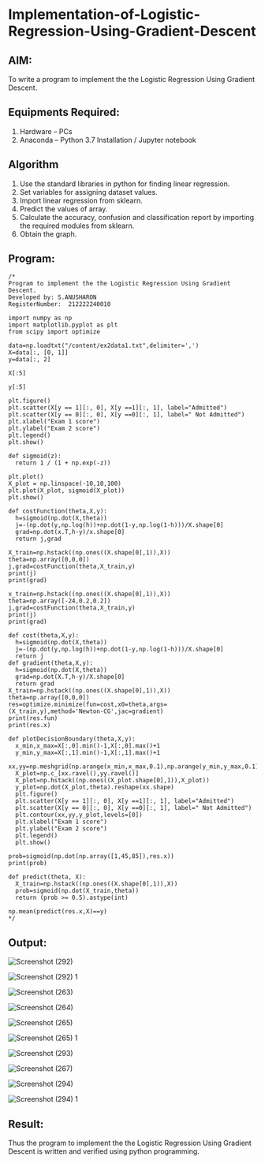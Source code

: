 # Implementation-of-Logistic-Regression-Using-Gradient-Descent

## AIM:
To write a program to implement the the Logistic Regression Using Gradient Descent.

## Equipments Required:
1. Hardware – PCs
2. Anaconda – Python 3.7 Installation / Jupyter notebook

## Algorithm
1. Use the standard libraries in python for finding linear regression.
2. Set variables for assigning dataset values.
3. Import linear regression from sklearn.
4. Predict the values of array.
5. Calculate the accuracy, confusion and classification report by importing the required modules from sklearn.
6. Obtain the graph.

## Program:
```
/*
Program to implement the the Logistic Regression Using Gradient Descent.
Developed by: S.ANUSHARON
RegisterNumber:  212222240010

import numpy as np
import matplotlib.pyplot as plt
from scipy import optimize

data=np.loadtxt("/content/ex2data1.txt",delimiter=',')
X=data[:, [0, 1]]
y=data[:, 2]

X[:5]

y[:5]

plt.figure()
plt.scatter(X[y == 1][:, 0], X[y ==1][:, 1], label="Admitted")
plt.scatter(X[y == 0][:, 0], X[y ==0][:, 1], label=" Not Admitted")
plt.xlabel("Exam 1 score")
plt.ylabel("Exam 2 score")
plt.legend()
plt.show()

def sigmoid(z):
  return 1 / (1 + np.exp(-z))

plt.plot()
X_plot = np.linspace(-10,10,100)
plt.plot(X_plot, sigmoid(X_plot))
plt.show()

def costFunction(theta,X,y):
  h=sigmoid(np.dot(X,theta))
  j=-(np.dot(y,np.log(h))+np.dot(1-y,np.log(1-h)))/X.shape[0]
  grad=np.dot(x.T,h-y)/x.shape[0]
  return j,grad
  
X_train=np.hstack((np.ones((X.shape[0],1)),X))
theta=np.array([0,0,0])
j,grad=costFunction(theta,X_train,y)
print(j)
print(grad)

x_train=np.hstack((np.ones((X.shape[0],1)),X))
theta=np.array([-24,0.2,0.2])
j,grad=costFunction(theta,X_train,y)
print(j)
print(grad)

def cost(theta,X,y):
  h=sigmoid(np.dot(X,theta))
  j=-(np.dot(y,np.log(h))+np.dot(1-y,np.log(1-h)))/X.shape[0]
  return j
def gradient(theta,X,y):
  h=sigmoid(np.dot(X,theta))
  grad=np.dot(X.T,h-y)/X.shape[0]
  return grad
X_train=np.hstack((np.ones((X.shape[0],1)),X))
theta=np.array([0,0,0])
res=optimize.minimize(fun=cost,x0=theta,args=(X_train,y),method='Newton-CG',jac=gradient)
print(res.fun)
print(res.x)

def plotDecisionBoundary(theta,X,y):
  x_min,x_max=X[:,0].min()-1,X[:,0].max()+1
  y_min,y_max=X[:,1].min()-1,X[:,1].max()+1
  xx,yy=np.meshgrid(np.arange(x_min,x_max,0.1),np.arange(y_min,y_max,0.1))
  X_plot=np.c_[xx.ravel(),yy.ravel()]
  X_plot=np.hstack((np.ones((X_plot.shape[0],1)),X_plot))
  y_plot=np.dot(X_plot,theta).reshape(xx.shape)
  plt.figure()
  plt.scatter(X[y == 1][:, 0], X[y ==1][:, 1], label="Admitted")
  plt.scatter(X[y == 0][:, 0], X[y ==0][:, 1], label=" Not Admitted")
  plt.contour(xx,yy,y_plot,levels=[0])
  plt.xlabel("Exam 1 score")
  plt.ylabel("Exam 2 score")
  plt.legend()
  plt.show()
  
prob=sigmoid(np.dot(np.array([1,45,85]),res.x))
print(prob)

def predict(theta, X):
  X_train=np.hstack((np.ones((X.shape[0],1)),X))
  prob=sigmoid(np.dot(X_train,theta))
  return (prob >= 0.5).astype(int)

np.mean(predict(res.x,X)==y)
*/
```

## Output:

![Screenshot (292)](https://github.com/Anusharonselva/-Implementation-of-Logistic-Regression-Using-Gradient-Descent/assets/119405600/0bf3f4f2-0e87-44aa-bfad-5b0bb23a5ef2)


![Screenshot (292) 1](https://github.com/Anusharonselva/-Implementation-of-Logistic-Regression-Using-Gradient-Descent/assets/119405600/ede9d59a-e3f5-4e75-b872-73fa48e269ba)


![Screenshot (263)](https://github.com/Anusharonselva/-Implementation-of-Logistic-Regression-Using-Gradient-Descent/assets/119405600/3a2b9e11-8db0-4269-9033-b63a850796b9)

![Screenshot (264)](https://github.com/Anusharonselva/-Implementation-of-Logistic-Regression-Using-Gradient-Descent/assets/119405600/40800023-594f-4b2a-bdab-bee74f6738cd)

![Screenshot (265)](https://github.com/Anusharonselva/-Implementation-of-Logistic-Regression-Using-Gradient-Descent/assets/119405600/251f8129-4db4-49af-8e7a-56424b7054e6)

![Screenshot (265) 1](https://github.com/Anusharonselva/-Implementation-of-Logistic-Regression-Using-Gradient-Descent/assets/119405600/eca4766c-2f32-4cc0-8416-6e5d5f5457c3)

![Screenshot (293)](https://github.com/Anusharonselva/-Implementation-of-Logistic-Regression-Using-Gradient-Descent/assets/119405600/a4315f6e-486f-4c52-8387-3428393f5d06)


![Screenshot (267)](https://github.com/Anusharonselva/-Implementation-of-Logistic-Regression-Using-Gradient-Descent/assets/119405600/55560375-278d-4540-98e4-f4b7560781f8)

![Screenshot (294)](https://github.com/Anusharonselva/-Implementation-of-Logistic-Regression-Using-Gradient-Descent/assets/119405600/3f3fe9bd-2d16-4693-8bd9-39c196ee8dfd)


![Screenshot (294) 1](https://github.com/Anusharonselva/-Implementation-of-Logistic-Regression-Using-Gradient-Descent/assets/119405600/21f754eb-8d33-4a6d-9e5a-884c804ee36f)



## Result:
Thus the program to implement the the Logistic Regression Using Gradient Descent is written and verified using python programming.

